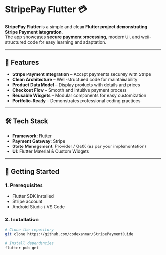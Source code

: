 # StripePay Flutter 💳

**StripePay Flutter** is a simple and clean **Flutter project demonstrating Stripe Payment integration**.  
The app showcases **secure payment processing**, modern UI, and well-structured code for easy learning and adaptation.

---

## 🌟 Features

- **Stripe Payment Integration** – Accept payments securely with Stripe  
- **Clean Architecture** – Well-structured code for maintainability  
- **Product Data Model** – Display products with details and prices  
- **Checkout Flow** – Smooth and intuitive payment process  
- **Reusable Widgets** – Modular components for easy customization  
- **Portfolio-Ready** – Demonstrates professional coding practices  

---

## 🛠️ Tech Stack

- **Framework**: Flutter  
- **Payment Gateway**: Stripe  
- **State Management**: Provider / GetX (as per your implementation)  
- **UI**: Flutter Material & Custom Widgets  

---

## 🚀 Getting Started

### 1. Prerequisites
- Flutter SDK installed  
- Stripe account  
- Android Studio / VS Code  

### 2. Installation
```bash
# Clone the repository
git clone https://github.com/codexahmar/StripePaymentGuide

# Install dependencies
flutter pub get
